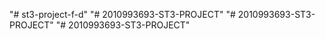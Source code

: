 "# st3-project-f-d" 
"# 2010993693-ST3-PROJECT" 
"# 2010993693-ST3-PROJECT" 
"# 2010993693-ST3-PROJECT" 
